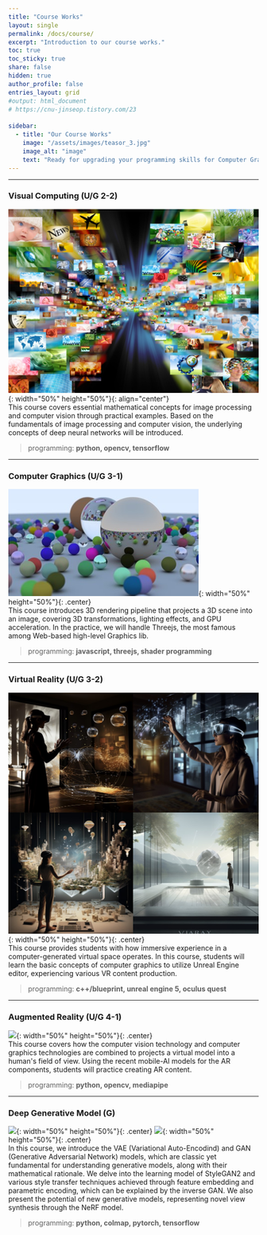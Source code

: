 ```yaml
---
title: "Course Works"
layout: single
permalink: /docs/course/
excerpt: "Introduction to our course works."
toc: true
toc_sticky: true
share: false
hidden: true
author_profile: false
entries_layout: grid
#output: html_document
# https://cnu-jinseop.tistory.com/23

sidebar:
  - title: "Our Course Works"
    image: "/assets/images/teasor_3.jpg"
    image_alt: "image"
    text: "Ready for upgrading your programming skills for Computer Graphics, Computer Vision, Linear/Geometric Algebra, Human-computed Visual System, and Graphics Libraries"
---
```


* * *
### Visual Computing (U/G 2-2)
![](/assets/images/class_vc_teaser.jpg){: width="50%" height="50%"}{: align="center"}
<br>This course covers essential mathematical concepts for image processing and computer vision through practical examples. Based on the fundamentals of image processing and computer vision, the underlying concepts of deep neural networks will be introduced.  
>programming: **python, opencv, tensorflow**

* * *

### Computer Graphics (U/G 3-1)
![](/assets/images/class_cg_teaser.jpg){: width="50%" height="50%"}{: .center}
<br>This course introduces 3D rendering pipeline that projects a 3D scene into an image, covering 3D transformations, lighting effects, and GPU acceleration. In the practice, we will handle Threejs, the most famous among Web-based high-level Graphics lib.
<br>
>programming: **javascript, threejs, shader programming**

* * *

### Virtual Reality (U/G 3-2)
![](/assets/images/class_vr_teaser.jpg){: width="50%" height="50%"}{: .center}
<br>This course provides students with how immersive experience in a computer-generated virtual space operates. In this course, students will learn the basic concepts of computer graphics to utilize Unreal Engine editor, experiencing various VR content production.
<br>
>programming: **c++/blueprint, unreal engine 5, oculus quest**

* * *

### Augmented Reality (U/G 4-1)
![](/assets/images/class_ar_teaser.gif){: width="50%" height="50%"}{: .center}
<br>This course covers how the computer vision technology and computer graphics technologies are combined to projects a virtual model into a human's field of view. Using the recent mobile-AI models for the AR components, students will practice creating AR content.
<br>
>programming: **python, opencv, mediapipe**

* * *

### Deep Generative Model (G)
![](/assets/images/class_dgm1.gif){: width="50%" height="50%"}{: .center}
![](/assets/images/class_dgm2.gif){: width="50%" height="50%"}{: .center}
<br> In this course, we introduce the VAE (Variational Auto-Encodind) and GAN (Generative Adversarial Network) models, which are classic yet fundamental for understanding generative models, along with their mathematical rationale. We delve into the learning model of StyleGAN2 and various style transfer techniques achieved through feature embedding and parametric encoding, which can be explained by the inverse GAN. We also present the potential of new generative models, representing novel view synthesis through the NeRF model.
<br>
>programming: **python, colmap, pytorch, tensorflow**
